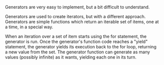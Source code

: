 Generators are very easy to implement, but a bit difficult to understand.

Generators are used to create iterators, but with a different approach.
Generators are simple functions which return an iterable set of items,
one at a time, in a special way.

When an iteration over a set of item starts using the for statement,
the generator is run. Once the generator's function code reaches a "yield" statement,
the generator yields its execution back to the for loop,
returning a new value from the set.
The generator function can generate as many values (possibly infinite) as it wants,
yielding each one in its turn.

